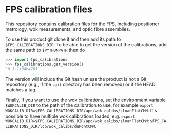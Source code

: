# FPS calibration files

This repository contains calibration files for the FPS, including positioner metrology, wok measurements, and optic fibre assemblies.

To use this product git clone it and then add its path to `$FPS_CALIBRATIONS_DIR`. To be able to get the version of the calibrations, add the same path to `$PYTHONPATH` then do

```python
>>> import fps_calibrations
>>> fps_calibrations.get_version()
'0.1.1+04b4763'
```

The version will include the Git hash unless the product is not a Git repository (e.g., if the `.git` directory has been removed) or if the HEAD matches a tag.

Finally, if you want to use the wok calibrations, set the environment variable `$WOKCALIB_DIR` to the path of the calibration to use, for example `export WOKCALIB_DIR=$FPS_CALIBRATIONS_DIR/apo/wok_calibs/sloanFlatCMM`. It's possible to have multiple wok calibrations loaded, e.g. `export WOKCALIB_DIR=$FPS_CALIBRATIONS_DIR/apo/wok_calibs/sloanFlatCMM:$FPS_CALIBRATIONS_DIR/lco/wok_calibs/duPontCMM`.

